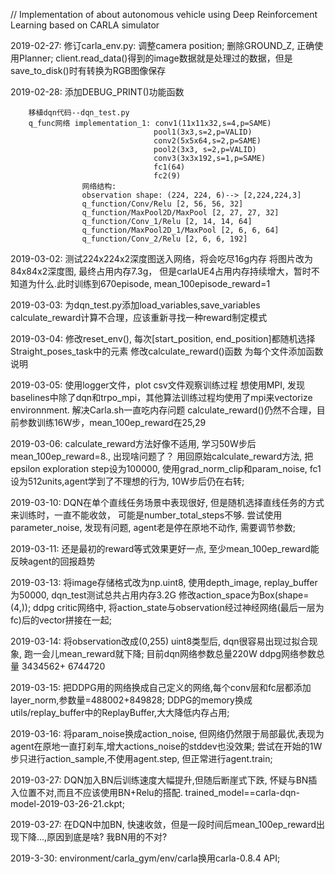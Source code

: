 // Implementation of about autonomous vehicle using Deep Reinforcement Learning based on CARLA simulator

2019-02-27: 修订carla_env.py: 调整camera position; 删除GROUND_Z, 正确使用Planner; client.read_data()得到的image数据就是处理过的数据，但是save_to_disk()时有转换为RGB图像保存

2019-02-28: 添加DEBUG_PRINT()功能函数

        移植dqn代码--dqn_test.py
        q_func网络 implementation_1: conv1(11x11x32,s=4,p=SAME)
                                    pool1(3x3,s=2,p=VALID)
                                    conv2(5x5x64,s=2,p=SAME)
                                    pool2(3x3, s=2,p=VALID)
                                    conv3(3x3x192,s=1,p=SAME)
                                    fc1(64)
                                    fc2(9)
                    网络结构:
                    observation shape: (224, 224, 6)--> [2,224,224,3]
                    q_function/Conv/Relu [2, 56, 56, 32]
                    q_function/MaxPool2D/MaxPool [2, 27, 27, 32]
                    q_function/Conv_1/Relu [2, 14, 14, 64]
                    q_function/MaxPool2D_1/MaxPool [2, 6, 6, 64]
                    q_function/Conv_2/Relu [2, 6, 6, 192]

2019-03-02: 测试224x224x2深度图送入网络，将会吃尽16g内存 将图片改为84x84x2深度图, 最终占用内存7.3g， 但是carlaUE4占用内存持续增大，暂时不知道为什么.此时训练到670episode, mean_100episode_reward=1

2019-03-03: 为dqn_test.py添加load_variables,save_variables calculate_reward计算不合理，应该重新寻找一种reward制定模式

2019-03-04: 修改reset_env(), 每次[start_position, end_position]都随机选择Straight_poses_task中的元素 修改calculate_reward()函数 为每个文件添加函数说明

2019-03-05: 使用logger文件，plot csv文件观察训练过程 想使用MPI, 发现baselines中除了dqn和trpo_mpi，其他算法训练过程均使用了mpi来vectorize environnment. 解决Carla.sh一直吃内存问题 calculate_reward()仍然不合理，目前参数训练16W步，mean_100ep_reward在25,29

2019-03-06: calculate_reward方法好像不适用, 学习50W步后mean_100ep_reward=8., 出现啥问题了？ 用回原始calculate_reward方法, 把epsilon exploration step设为100000, 使用grad_norm_clip和param_noise, fc1设为512units,agent学到了不理想的行为, 10W步后仍在右转;

2019-03-10: DQN在单个直线任务场景中表现很好, 但是随机选择直线任务的方式来训练时，一直不能收敛， 可能是number_total_steps不够. 尝试使用parameter_noise, 发现有问题, agent老是停在原地不动作, 需要调节参数;

2019-03-11: 还是最初的reward等式效果更好一点, 至少mean_100ep_reward能反映agent的回报趋势

2019-03-13: 将image存储格式改为np.uint8, 使用depth_image, replay_buffer为50000, dqn_test测试总共占用内存3.2G 修改action_space为Box(shape=(4,)); ddpg critic网络中, 将action_state与observation经过神经网络(最后一层为fc)后的vector拼接在一起;

2019-03-14: 将observation改成(0,255) uint8类型后, dqn很容易出现过拟合现象, 跑一会儿mean_reward就下降; 目前dqn网络参数总量220W ddpg网络参数总量 3434562+ 6744720

2019-03-15: 把DDPG用的网络换成自己定义的网络,每个conv层和fc层都添加layer_norm,参数量=488002+849828; DDPG的memory换成utils/replay_buffer中的ReplayBuffer,大大降低内存占用;

2019-03-16: 将param_noise换成action_noise, 但网络仍然限于局部最优,表现为agent在原地一直打刹车,增大actions_noise的stddev也没效果; 尝试在开始的1W步只进行action_sample,不使用agent.step, 但正常进行agent.train;

2019-03-27: DQN加入BN后训练速度大幅提升,但随后断崖式下跌, 怀疑与BN插入位置不对,而且不应该使用BN+Relu的搭配. trained_model==carla-dqn-model-2019-03-26-21.ckpt;
 

2019-03-27: 在DQN中加BN, 快速收敛，但是一段时间后mean_100ep_reward出现下降...,原因到底是啥? 我BN用的不对?

2019-3-30:  environment/carla_gym/env/carla换用carla-0.8.4 API;